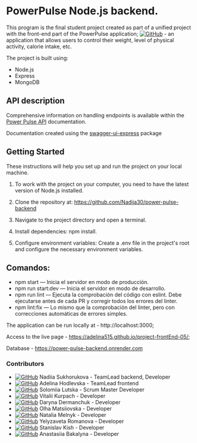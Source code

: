 # PowerPulse Node.js backend.

This program is the final student project created as part of a unified project with the front-end part of the PowerPulse application;
[![GitHub](https://img.shields.io/badge/GitHub-100000?style=for-the-badge&logo=github&logoColor=white)](https://github.com/Adelina515/project-frontEnd-05) - an application that allows users to control their weight, level of physical activity, calorie intake, etc.

The project is built using:

- Node.js
- Express
- MongoDB

## API description

Comprehensive information on handling endpoints is available within the [Power Pulse API](https://power-pulse-backend.onrender.com/api-docs/) documentation.

Documentation created using the [swagger-ui-express](https://www.npmjs.com/package/swagger-ui-express) package

## Getting Started

These instructions will help you set up and run the project on your local machine.

1. To work with the project on your computer, you need to have the latest version of Node.js installed.

2. Clone the repository at: https://github.com/Nadija30/power-pulse-backend

3. Navigate to the project directory and open a terminal.

4. Install dependencies: npm install.

5. Configure environment variables: Create a .env file in the project's root and configure the necessary environment variables.

## Comandos:

- npm start — Inicia el servidor en modo de producción.
- npm run start:dev — Inicia el servidor en modo de desarrollo.
- npm run lint — Ejecuta la comprobación del código con eslint. Debe ejecutarse antes de cada PR y corregir todos los errores del linter.
- npm lint:fix — Lo mismo que la comprobación del linter, pero con correcciones automáticas de errores simples.

The application can be run locally at - http://localhost:3000;

Access to the live page - https://adelina515.github.io/project-frontEnd-05/;

Database - https://power-pulse-backend.onrender.com

### Contributors

- [![GitHub](https://img.shields.io/badge/GitHub-100000?style=for-the-badge&logo=github&logoColor=white)](https://github.com/Nadija30) Nadiia Sukhorukova - TeamLead backend, Developer
- [![GitHub](https://img.shields.io/badge/GitHub-100000?style=for-the-badge&logo=github&logoColor=white)](https://github.com/Adelina515) Adelina Hodlevska - TeamLead frontend
- [![GitHub](https://img.shields.io/badge/GitHub-100000?style=for-the-badge&logo=github&logoColor=white)](https://github.com/Mia468) Solomiia Lutska - Scrum Master Developer
- [![GitHub](https://img.shields.io/badge/GitHub-100000?style=for-the-badge&logo=github&logoColor=white)](https://github.com/VitaliiKyrpach) Vitalii Kurpach - Developer
- [![GitHub](https://img.shields.io/badge/GitHub-100000?style=for-the-badge&logo=github&logoColor=white)](https://github.com/DarynaSD) Daryna Dermanchuk - Developer
- [![GitHub](https://img.shields.io/badge/GitHub-100000?style=for-the-badge&logo=github&logoColor=white)](https://github.com/Matsiiovska) Olha Matsiiovska - Developer
- [![GitHub](https://img.shields.io/badge/GitHub-100000?style=for-the-badge&logo=github&logoColor=white)](https://github.com/avreliakotta) Natalia Melnyk - Developer
- [![GitHub](https://img.shields.io/badge/GitHub-100000?style=for-the-badge&logo=github&logoColor=white)](https://github.com/Liza0806) Yelyzaveta Romanova - Developer
- [![GitHub](https://img.shields.io/badge/GitHub-100000?style=for-the-badge&logo=github&logoColor=white)](https://github.com/app1e1over) Stanislav Kish - Developer
- [![GitHub](https://img.shields.io/badge/GitHub-100000?style=for-the-badge&logo=github&logoColor=white)](https://github.com/Bakalina) Anastasiia Bakalyna - Developer
